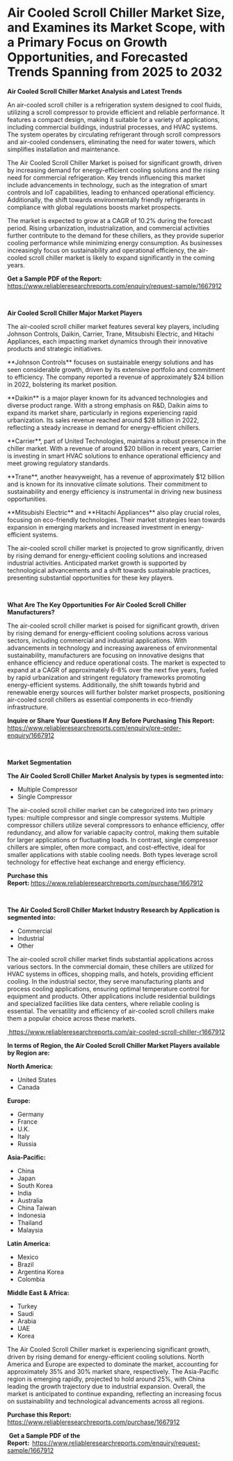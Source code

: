 <p><h1>Air Cooled Scroll Chiller Market Size, and Examines its Market Scope, with a Primary Focus on Growth Opportunities, and Forecasted Trends Spanning from 2025 to 2032</h1></p><p><strong>Air Cooled Scroll Chiller Market Analysis and Latest Trends</strong></p>
<p><p>An air-cooled scroll chiller is a refrigeration system designed to cool fluids, utilizing a scroll compressor to provide efficient and reliable performance. It features a compact design, making it suitable for a variety of applications, including commercial buildings, industrial processes, and HVAC systems. The system operates by circulating refrigerant through scroll compressors and air-cooled condensers, eliminating the need for water towers, which simplifies installation and maintenance.</p><p>The Air Cooled Scroll Chiller Market is poised for significant growth, driven by increasing demand for energy-efficient cooling solutions and the rising need for commercial refrigeration. Key trends influencing this market include advancements in technology, such as the integration of smart controls and IoT capabilities, leading to enhanced operational efficiency. Additionally, the shift towards environmentally friendly refrigerants in compliance with global regulations boosts market prospects.</p><p>The market is expected to grow at a CAGR of 10.2% during the forecast period. Rising urbanization, industrialization, and commercial activities further contribute to the demand for these chillers, as they provide superior cooling performance while minimizing energy consumption. As businesses increasingly focus on sustainability and operational efficiency, the air-cooled scroll chiller market is likely to expand significantly in the coming years.</p></p>
<p><strong>Get a Sample PDF of the Report:&nbsp;</strong> <a href="https://www.reliableresearchreports.com/enquiry/request-sample/1667912?utm_campaign=2809&utm_medium=2&utm_source=Github&utm_content=ia&utm_term=18042025&utm_id=air-cooled-scroll-chiller">https://www.reliableresearchreports.com/enquiry/request-sample/1667912</a></p>
<p>&nbsp;</p>
<p><strong>Air Cooled Scroll Chiller Major Market Players</strong></p>
<p><p>The air-cooled scroll chiller market features several key players, including Johnson Controls, Daikin, Carrier, Trane, Mitsubishi Electric, and Hitachi Appliances, each impacting market dynamics through their innovative products and strategic initiatives. </p><p>**Johnson Controls** focuses on sustainable energy solutions and has seen considerable growth, driven by its extensive portfolio and commitment to efficiency. The company reported a revenue of approximately $24 billion in 2022, bolstering its market position.</p><p>**Daikin** is a major player known for its advanced technologies and diverse product range. With a strong emphasis on R&D, Daikin aims to expand its market share, particularly in regions experiencing rapid urbanization. Its sales revenue reached around $28 billion in 2022, reflecting a steady increase in demand for energy-efficient chillers.</p><p>**Carrier**, part of United Technologies, maintains a robust presence in the chiller market. With a revenue of around $20 billion in recent years, Carrier is investing in smart HVAC solutions to enhance operational efficiency and meet growing regulatory standards.</p><p>**Trane**, another heavyweight, has a revenue of approximately $12 billion and is known for its innovative climate solutions. Their commitment to sustainability and energy efficiency is instrumental in driving new business opportunities.</p><p>**Mitsubishi Electric** and **Hitachi Appliances** also play crucial roles, focusing on eco-friendly technologies. Their market strategies lean towards expansion in emerging markets and increased investment in energy-efficient systems.</p><p>The air-cooled scroll chiller market is projected to grow significantly, driven by rising demand for energy-efficient cooling solutions and increased industrial activities. Anticipated market growth is supported by technological advancements and a shift towards sustainable practices, presenting substantial opportunities for these key players.</p></p>
<p>&nbsp;</p>
<p><strong>What Are The Key Opportunities For Air Cooled Scroll Chiller Manufacturers?</strong></p>
<p><p>The air-cooled scroll chiller market is poised for significant growth, driven by rising demand for energy-efficient cooling solutions across various sectors, including commercial and industrial applications. With advancements in technology and increasing awareness of environmental sustainability, manufacturers are focusing on innovative designs that enhance efficiency and reduce operational costs. The market is expected to expand at a CAGR of approximately 6-8% over the next five years, fueled by rapid urbanization and stringent regulatory frameworks promoting energy-efficient systems. Additionally, the shift towards hybrid and renewable energy sources will further bolster market prospects, positioning air-cooled scroll chillers as essential components in eco-friendly infrastructure.</p></p>
<p><strong>Inquire or Share Your Questions If Any Before Purchasing This Report:</strong> <a href="https://www.reliableresearchreports.com/enquiry/pre-order-enquiry/1667912?utm_campaign=2809&utm_medium=2&utm_source=Github&utm_content=ia&utm_term=18042025&utm_id=air-cooled-scroll-chiller">https://www.reliableresearchreports.com/enquiry/pre-order-enquiry/1667912</a></p>
<p>&nbsp;</p>
<p><strong>Market Segmentation</strong></p>
<p><strong>The Air Cooled Scroll Chiller Market Analysis by types is segmented into:</strong></p>
<p><ul><li>Multiple Compressor</li><li>Single Compressor</li></ul></p>
<p><p>The air-cooled scroll chiller market can be categorized into two primary types: multiple compressor and single compressor systems. Multiple compressor chillers utilize several compressors to enhance efficiency, offer redundancy, and allow for variable capacity control, making them suitable for larger applications or fluctuating loads. In contrast, single compressor chillers are simpler, often more compact, and cost-effective, ideal for smaller applications with stable cooling needs. Both types leverage scroll technology for effective heat exchange and energy efficiency.</p></p>
<p><strong>Purchase this Report:&nbsp;</strong><a href="https://www.reliableresearchreports.com/purchase/1667912?utm_campaign=2809&utm_medium=2&utm_source=Github&utm_content=ia&utm_term=18042025&utm_id=air-cooled-scroll-chiller">https://www.reliableresearchreports.com/purchase/1667912</a></p>
<p>&nbsp;</p>
<p><strong>The Air Cooled Scroll Chiller Market Industry Research by Application is segmented into:</strong></p>
<p><ul><li>Commercial</li><li>Industrial</li><li>Other</li></ul></p>
<p><p>The air-cooled scroll chiller market finds substantial applications across various sectors. In the commercial domain, these chillers are utilized for HVAC systems in offices, shopping malls, and hotels, providing efficient cooling. In the industrial sector, they serve manufacturing plants and process cooling applications, ensuring optimal temperature control for equipment and products. Other applications include residential buildings and specialized facilities like data centers, where reliable cooling is essential. The versatility and efficiency of air-cooled scroll chillers make them a popular choice across these markets.</p></p>
<p><a href="https://www.reliableresearchreports.com/air-cooled-scroll-chiller-r1667912?utm_campaign=2809&utm_medium=2&utm_source=Github&utm_content=ia&utm_term=18042025&utm_id=air-cooled-scroll-chiller">&nbsp;https://www.reliableresearchreports.com/air-cooled-scroll-chiller-r1667912</a></p>
<p><strong>In terms of Region, the Air Cooled Scroll Chiller Market Players available by Region are:</strong></p>
<p>
    <p> <strong> North America: </strong>
        <ul>
            <li>United States</li>
            <li>Canada</li>
        </ul>
        </p> 
    <p> <strong> Europe: </strong>
        <ul>
            <li>Germany</li>
            <li>France</li>
            <li>U.K.</li>
            <li>Italy</li>
            <li>Russia</li>
        </ul>
        </p> 
    <p> <strong> Asia-Pacific: </strong>
        <ul>
            <li>China</li>
            <li>Japan</li>
            <li>South Korea</li>
            <li>India</li>
            <li>Australia</li>
            <li>China Taiwan</li>
            <li>Indonesia</li>
            <li>Thailand</li>
            <li>Malaysia</li>
        </ul>
        </p> 
    <p> <strong> Latin America: </strong>
        <ul>
            <li>Mexico</li>
            <li>Brazil</li>
            <li>Argentina Korea</li>
            <li>Colombia</li>
        </ul>
        </p> 
    <p> <strong> Middle East & Africa: </strong>
        <ul>
            <li>Turkey</li>
            <li>Saudi</li>
            <li>Arabia</li>
            <li>UAE</li>
            <li>Korea</li>
        </ul>
    </p>
    </p>
<p><p>The Air Cooled Scroll Chiller market is experiencing significant growth, driven by rising demand for energy-efficient cooling solutions. North America and Europe are expected to dominate the market, accounting for approximately 35% and 30% market share, respectively. The Asia-Pacific region is emerging rapidly, projected to hold around 25%, with China leading the growth trajectory due to industrial expansion. Overall, the market is anticipated to continue expanding, reflecting an increasing focus on sustainability and technological advancements across all regions.</p></p>
<p><strong>Purchase this Report: </strong><a href="https://www.reliableresearchreports.com/purchase/1667912?utm_campaign=2809&utm_medium=2&utm_source=Github&utm_content=ia&utm_term=18042025&utm_id=air-cooled-scroll-chiller">https://www.reliableresearchreports.com/purchase/1667912</a></p>
<p>&nbsp;<strong>Get a Sample PDF of the Report:&nbsp;&nbsp;</strong><a href="https://www.reliableresearchreports.com/enquiry/request-sample/1667912?utm_campaign=2809&utm_medium=2&utm_source=Github&utm_content=ia&utm_term=18042025&utm_id=air-cooled-scroll-chiller">https://www.reliableresearchreports.com/enquiry/request-sample/1667912</a></p>
<p><strong></strong></p>
<p><p></p><p></p><p></p></p>